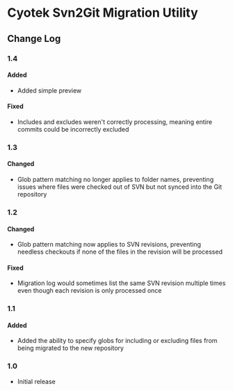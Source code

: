 # Cyotek Svn2Git Migration Utility

## Change Log

### 1.4

#### Added

* Added simple preview

#### Fixed

* Includes and excludes weren't correctly processing, meaning entire commits
  could be incorrectly excluded

### 1.3

#### Changed

* Glob pattern matching no longer applies to folder names,
  preventing issues where files were checked out of SVN but not
  synced into the Git repository

### 1.2

#### Changed

* Glob pattern matching now applies to SVN revisions, preventing
  needless checkouts if none of the files in the revision will
  be processed

#### Fixed

* Migration log would sometimes list the same SVN revision
  multiple times even though each revision is only processed
  once

### 1.1

#### Added

* Added the ability to specify globs for including or excluding
  files from being migrated to the new repository  

### 1.0

* Initial release
